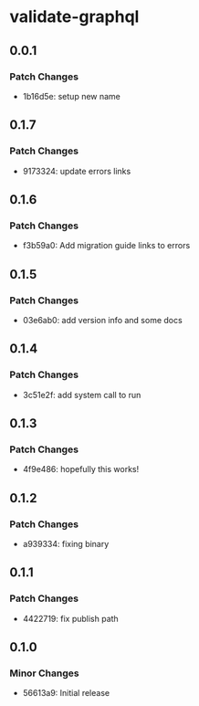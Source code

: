 # validate-graphql

## 0.0.1

### Patch Changes

- 1b16d5e: setup new name

## 0.1.7

### Patch Changes

- 9173324: update errors links

## 0.1.6

### Patch Changes

- f3b59a0: Add migration guide links to errors

## 0.1.5

### Patch Changes

- 03e6ab0: add version info and some docs

## 0.1.4

### Patch Changes

- 3c51e2f: add system call to run

## 0.1.3

### Patch Changes

- 4f9e486: hopefully this works!

## 0.1.2

### Patch Changes

- a939334: fixing binary

## 0.1.1

### Patch Changes

- 4422719: fix publish path

## 0.1.0

### Minor Changes

- 56613a9: Initial release
